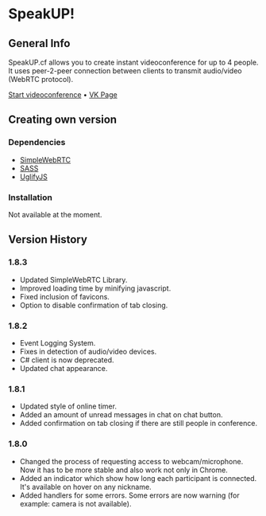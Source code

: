 # SpeakUP!
## General Info

SpeakUP.cf allows you to create instant videoconference for up to 4 people.
It uses peer-2-peer connection between clients to transmit audio/video (WebRTC protocol).

[Start videoconference](https://speakup.cf/)
&bull;
[VK Page](https://vk.com/speakupcf)

## Creating own version
### Dependencies
* [SimpleWebRTC](https://github.com/andyet/SimpleWebRTC)
* [SASS](http://sass-lang.com/)
* [UglifyJS](http://lisperator.net/uglifyjs/)

### Installation
Not available at the moment.

## Version History
### 1.8.3
* Updated SimpleWebRTC Library.
* Improved loading time by minifying javascript.
* Fixed inclusion of favicons.
* Option to disable confirmation of tab closing.

### 1.8.2
* Event Logging System.
* Fixes in detection of audio/video devices.
* C# client is now deprecated.
* Updated chat appearance.

### 1.8.1
* Updated style of online timer.
* Added an amount of unread messages in chat on chat button.
* Added confirmation on tab closing if there are still people in conference.

### 1.8.0
* Changed the process of requesting access to webcam/microphone. Now it has to be more stable and also work not only in Chrome.
* Added an indicator which show how long each participant is connected. It's available on hover on any nickname.
* Added handlers for some errors. Some errors are now warning (for example: camera is not available).